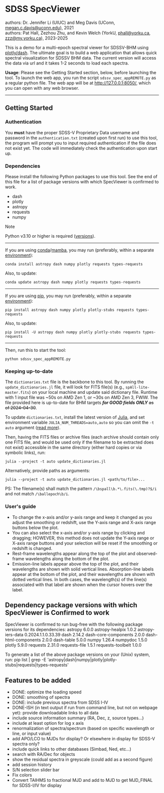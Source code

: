# SDSS SpecViewer
authors: Dr. Jennifer Li (UIUC) and Meg Davis (UConn, <megan.c.davis@uconn.edu>), 2021 <br />
authors: Pat Hall, Zezhou Zhu, and Kevin Welch (YorkU, <phall@yorku.ca>, <zzz@my.yorku.ca>), 2023-2025

This is a demo for a multi-epoch spectral viewer for SDSSV-BHM using [plotly/dash](https://dash.plotly.com/). The ultimate goal is to build a web application that allows quick spectral visualization for SDSSV BHM data. The current version will access the data via url and it takes 1-2 seconds to load each spectra.

**Usage**: Please see the Getting Started section, below, before launching the tool. To launch the web app, you run the script `sdssv_spec_appREMOTE.py` as a regular python file. The web app will be at <http://127.0.0.1:8050/>, which you can open with any web browser.

*****
## Getting Started

### Authentication

You **must** have the proper SDSS-V Proprietary Data username and password in the `authentication.txt` (created upon first run) to use this tool, the program will prompt you to input required authentication if the file does not exist yet. The code will immediately check the authentication upon start up.

### Dependencies
Please install the following Python packages to use this tool.  See the end of this file for a list of package versions with which SpecViewer is confirmed to work.
- dash
- plotly
- astropy
- requests
- numpy

> [!NOTE]
> Python v3.10 or higher is required ([versions](https://devguide.python.org/versions/)).

*****
If you are using [conda](https://docs.conda.io/)/[mamba](https://mamba.readthedocs.io/), you may run (preferably, within a separate [environment](https://docs.conda.io/projects/conda/en/latest/user-guide/getting-started.html#creating-environments)):
```shell
conda install astropy dash numpy plotly requests types-requests
```
Also, to update:
```shell
conda update astropy dash numpy plotly requests types-requests
```

*****
If you are using [pip](https://pip.pypa.io/), you may run (preferably, within a separate [environment](https://packaging.python.org/en/latest/tutorials/installing-packages/#creating-virtual-environments)):
```shell
pip install astropy dash numpy plotly plotly-stubs requests types-requests
```
Also, to update:
```shell
pip install -U astropy dash numpy plotly plotly-stubs requests types-requests
```

*****
Then, run this to start the tool:
```shell
python sdssv_spec_appREMOTE.py
```


### Keeping up-to-date

The `dictionaries.txt` file is the backbone to this tool. By running the `update_dictionaries.jl` file, it will look for FITS file(s) (e.g., `spAll-lite-master.fits`) on your local machine and update said dictionary file. Runtime with 1 input file was ~50s on AMD Zen 1, or ~30s on AMD Zen 3, FWIW. The file provided here is up-to-date for BHM targets ***for GOOD fields ONLY*** ~~as of 2024-04-30~~.

To update `dictionaries.txt`, install the latest version of [Julia](https://julialang.org/), and set environment variable `JULIA_NUM_THREADS=auto,auto` so you can omit the `-t auto` argument ([read more](https://docs.julialang.org/en/v1/manual/multi-threading/)).

Then, having the FITS files or archive files (each archive should contain only one FITS file, and would be used only if the filename to be extracted does not exist) accessible in the same directory (either hard copies or via symbolic links), run:
```shell
julia --project -t auto update_dictionaries.jl
```
Alternatively, provide paths as arguments:
```shell
julia --project -t auto update_dictionaries.jl <path/to/file>...
```
PS: The filename(s) shall match the pattern `/\bspall\b.*\.fits(\.tmp)?$/i` and not match `/\ballepoch\b/i`.


### User's guide
- To change the x-axis and/or y-axis range and keep it changed as you adjust the smoothing or redshift, use the Y-axis range and X-axis range buttons below the plot.
- You can also select the x-axis and/or y-axis range by clicking and dragging; HOWEVER, this method does not update the Y-axis range or X-axis range buttons and your selection will be reset if the smoothing or redshift is changed.
- Rest-frame wavelengths appear along the top of the plot and observed-frame wavelengths along the bottom of the plot.
- Emission-line labels appear above the top of the plot, and their wavelengths are shown with solid vertical lines. Absorption-line labels appear at the bottom of the plot, and their wavelengths are shown with dotted vertical lines. In both cases, the wavelength(s) of the line(s) associated with that label are shown when the cursor hovers over the label.


## Dependency package versions with which SpecViewer is Confirmed to work
SpecViewer is confirmed to run bug-free with the following package versions for its dependencies:
astropy                       6.0.0
astropy-healpix               1.0.2
astropy-iers-data             0.2024.1.1.0.33.39
dash                          2.14.2
dash-core-components          2.0.0
dash-html-components          2.0.0
dash-table                    5.0.0
numpy                         1.26.4
numpydoc                      1.5.0
plotly                        5.9.0
requests                      2.31.0
requests-file                 1.5.1
requests-toolbelt             1.0.0

To generate a list of the above package versions on your (Unix) system, run:
pip list | grep -E 'astropy|dash|numpy|plotly|plotly-stubs|requests|types-requests'


## Features to be added
- DONE: optimize the loading speed
- DONE: smoothing of spectra
- DONE: include previous spectra from SDSS I-IV
- DONE-ISH (in text output if run from command line, but not on webpage yet): provide downloadable links to all data
- include source information summary (RA, Dec, z, source types...)
- include at least option for log x axis
- renormalization of spectra/spectrum (based on specific wavelength or line, or input value)
- add APO/LCO to MJDs for display? Or elsewhere in display for SDSS-V spectra only?
- include quick links to other databases (Simbad, Ned, etc...)
- search with RA/Dec for objects
- show the residual spectra in greyscale (could add as a second figure)
- add session history
- S/N selection slider bar
- Fix colors
- Convert TAIHMS to fractional MJD and add to MJD to get MJD_FINAL for SDSS-I/IV for display
